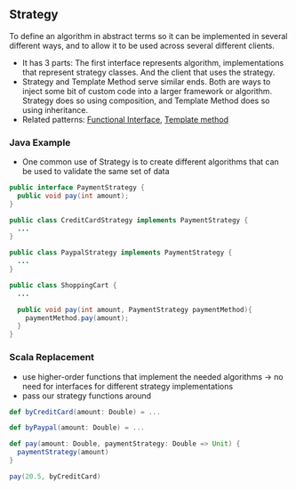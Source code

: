 ## Strategy

To define an algorithm in abstract terms so it can be implemented in several different ways, and to allow it to be used across several different clients.
 - It has 3 parts: The first interface represents algorithm, implementations that represent strategy classes. And the client that uses the strategy.
 - Strategy and Template Method serve similar ends. Both are ways to inject some bit of custom code into a larger framework or algorithm. Strategy does so using composition, and Template Method does so using inheritance.
 - Related patterns: [Functional Interface](https://github.com/OndrejKucera/knowledge_patterns/blob/master/Functional_Interface.md), [Template method](https://github.com/OndrejKucera/knowledge_patterns/blob/master/Template_Method.md)
 
### Java Example
 - One common use of Strategy is to create different algorithms that can be used to validate the same set of data
 ```java
 public interface PaymentStrategy {
   public void pay(int amount);
 }
 
 public class CreditCardStrategy implements PaymentStrategy {
   ...
 }
 
 public class PaypalStrategy implements PaymentStrategy {
   ...
 }
 
 public class ShoppingCart {
   ...

   public void pay(int amount, PaymentStrategy paymentMethod){
     paymentMethod.pay(amount);
   }
 }
 ```

### Scala Replacement
 - use higher-order functions that implement the needed algorithms -> no need for interfaces for different strategy implementations
 - pass our strategy functions around
 ```scala
 def byCreditCard(amount: Double) = ...
 
 def byPaypal(amount: Double) = ...
 
 def pay(amount: Double, paymentStrategy: Double => Unit) {
   paymentStrategy(amount)
 }
 
 pay(20.5, byCreditCard)
 ```
